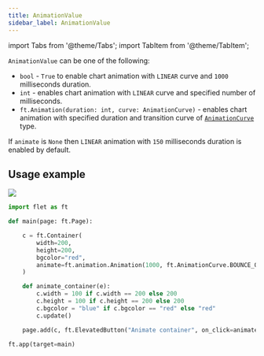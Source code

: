 ```yaml
---
title: AnimationValue
sidebar_label: AnimationValue
---
```

import Tabs from '@theme/Tabs';
import TabItem from '@theme/TabItem';

`AnimationValue` can be one of the following:

* `bool` - `True` to enable chart animation with `LINEAR` curve and `1000` milliseconds duration.
* `int` - enables chart animation with `LINEAR` curve and specified number of milliseconds.
* `ft.Animation(duration: int, curve: AnimationCurve)` - enables chart animation with specified duration and transition curve of [`AnimationCurve`](/docs/reference/types/animationcurve) type.

If `animate` is `None` then `LINEAR` animation with `150` milliseconds duration is enabled by default.

## Usage example

<img src="/img/docs/controls/container/animate-container.gif" className="screenshot-20" />

```python
import flet as ft

def main(page: ft.Page):

    c = ft.Container(
        width=200,
        height=200,
        bgcolor="red",
        animate=ft.animation.Animation(1000, ft.AnimationCurve.BOUNCE_OUT),
    )

    def animate_container(e):
        c.width = 100 if c.width == 200 else 200
        c.height = 100 if c.height == 200 else 200
        c.bgcolor = "blue" if c.bgcolor == "red" else "red"
        c.update()

    page.add(c, ft.ElevatedButton("Animate container", on_click=animate_container))

ft.app(target=main)
```